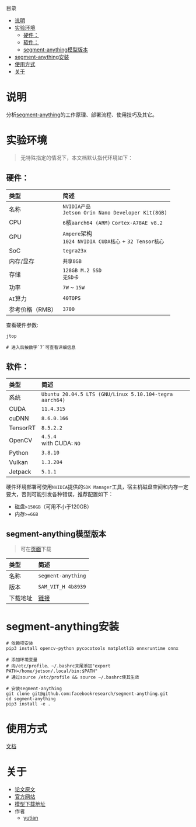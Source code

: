 目录
- [说明](#说明)
- [实验环境](#实验环境)
  - [硬件：](#硬件)
  - [软件：](#软件)
  - [segment-anything模型版本](#segment-anything模型版本)
- [segment-anything安装](#segment-anything安装)
- [使用方式](#使用方式)
- [关于](#关于)

# 说明
分析[segment-anything](https://segment-anything.com/)的工作原理、部署流程、使用技巧及其它。

# 实验环境

> 无特殊指定的情况下，本文档默认指代环境如下：

## 硬件：

| 类型 | 简述 |
| :-- | :-- |
| 名称 | `NVIDIA产品`</br>`Jetson Orin Nano Developer Kit(8GB)` |
|  CPU | `6`核`aarch64 (ARM)` `Cortex-A78AE v8.2` |
|  GPU | `Ampere`架构</br>`1024 NVIDIA CUDA核心` + `32 Tensor核心` | 
| SoC | `tegra23x` |
| 内存/显存 | `共享8GB` |
| 存储 | `128GB M.2 SSD`</br>`无SD卡` |
| 功率 | `7W` ~ `15W` |
| `AI`算力 | `40TOPS` |
| 参考价格（RMB）| `3700` |

查看硬件参数:

```shell
jtop

# 进入后按数字`7`可查看详细信息
```

## 软件：

| 类型 | 简述 |
| :-- | :-- |
| 系统 | `Ubuntu 20.04.5 LTS (GNU/Linux 5.10.104-tegra aarch64)` |
| CUDA | `11.4.315`
| cuDNN | `8.6.0.166` |
| TensorRT | `8.5.2.2` |
| OpenCV | `4.5.4`</br>with CUDA: `NO` |
| Python | `3.8.10`  |
| Vulkan | `1.3.204` |
| Jetpack | `5.1.1`  |

硬件环境部署可使用`NVIDIA`提供的`SDK Manager`工具，宿主机磁盘空间和内存一定要大，否则可能引发各种错误，推荐配置如下：
* 磁盘`>150GB`（可用不小于120GB）
* 内存`>=6GB`

## segment-anything模型版本
> 可在[页面](https://github.com/FasterSegmentAnything/segment-anything#model-checkpoints)下载

| 类型 | 简述 |
| :-- | :-- |
| 名称 | `segment-anything` |
| 版本 | `SAM_VIT_H 4b8939` |
| 下载地址| [链接](https://dl.fbaipublicfiles.com/segment_anything/sam_vit_h_4b8939.pth)  | 

# segment-anything安装

```shell
# 依赖项安装
pip3 install opencv-python pycocotools matplotlib onnxruntime onnx

# 添加环境变量
# 向/etc/profile、~/.bashrc末尾添加"export PATH=/home/jetson/.local/bin:$PATH"
# 通过source /etc/profile && source ~/.bashrc使其生效

# 安装segment-anything
git clone git@github.com:facebookresearch/segment-anything.git
cd segment-anything
pip3 install -e .
```

# 使用方式

[文档](files/demo/README.md)

# 关于

* [论文原文](files/related/paper.pdf)
* [官方网站](https://segment-anything.com/)
* [模型下载地址](https://github.com/FasterSegmentAnything/segment-anything#model-checkpoints)
* 作者
  * [yutian](https://www.aflyingfish.top/)